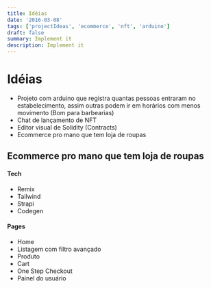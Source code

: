 ```yaml
---
title: Idéias
date: '2016-03-08'
tags: ['projectIdeas', 'ecommerce', 'nft', 'arduino']
draft: false
summary: Implement it
description: Implement it
---
```


# Idéias


- Projeto com arduino que registra quantas pessoas entraram no estabelecimento, assim outras podem ir em horários com menos movimento (Bom para barbearias)
- Chat de lançamento de NFT
- Editor visual de Solidity (Contracts)
- Ecommerce pro mano que tem loja de roupas

## Ecommerce pro mano que tem loja de roupas
#### Tech
- Remix
- Tailwind
- Strapi
- Codegen

#### Pages
- Home
- Listagem com filtro avançado
- Produto
- Cart
- One Step Checkout
- Painel do usuário


